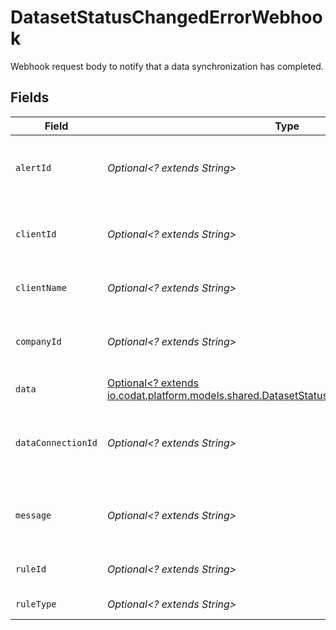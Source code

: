 # DatasetStatusChangedErrorWebhook

Webhook request body to notify that a data synchronization has completed.


## Fields

| Field                                                                                                                                                   | Type                                                                                                                                                    | Required                                                                                                                                                | Description                                                                                                                                             | Example                                                                                                                                                 |
| ------------------------------------------------------------------------------------------------------------------------------------------------------- | ------------------------------------------------------------------------------------------------------------------------------------------------------- | ------------------------------------------------------------------------------------------------------------------------------------------------------- | ------------------------------------------------------------------------------------------------------------------------------------------------------- | ------------------------------------------------------------------------------------------------------------------------------------------------------- |
| `alertId`                                                                                                                                               | *Optional<? extends String>*                                                                                                                            | :heavy_minus_sign:                                                                                                                                      | Unique identifier of the webhook event.                                                                                                                 |                                                                                                                                                         |
| `clientId`                                                                                                                                              | *Optional<? extends String>*                                                                                                                            | :heavy_minus_sign:                                                                                                                                      | Unique identifier for your client in Codat.                                                                                                             |                                                                                                                                                         |
| `clientName`                                                                                                                                            | *Optional<? extends String>*                                                                                                                            | :heavy_minus_sign:                                                                                                                                      | Name of your client in Codat.                                                                                                                           |                                                                                                                                                         |
| `companyId`                                                                                                                                             | *Optional<? extends String>*                                                                                                                            | :heavy_minus_sign:                                                                                                                                      | Unique identifier for your SMB in Codat.                                                                                                                | 8a210b68-6988-11ed-a1eb-0242ac120002                                                                                                                    |
| `data`                                                                                                                                                  | [Optional<? extends io.codat.platform.models.shared.DatasetStatusChangedErrorWebhookData>](../../models/shared/DatasetStatusChangedErrorWebhookData.md) | :heavy_minus_sign:                                                                                                                                      | N/A                                                                                                                                                     |                                                                                                                                                         |
| `dataConnectionId`                                                                                                                                      | *Optional<? extends String>*                                                                                                                            | :heavy_minus_sign:                                                                                                                                      | Unique identifier for a company's data connection.                                                                                                      | 2e9d2c44-f675-40ba-8049-353bfcb5e171                                                                                                                    |
| `message`                                                                                                                                               | *Optional<? extends String>*                                                                                                                            | :heavy_minus_sign:                                                                                                                                      | A human-readable message about the webhook.                                                                                                             |                                                                                                                                                         |
| `ruleId`                                                                                                                                                | *Optional<? extends String>*                                                                                                                            | :heavy_minus_sign:                                                                                                                                      | Unique identifier for the rule.                                                                                                                         |                                                                                                                                                         |
| `ruleType`                                                                                                                                              | *Optional<? extends String>*                                                                                                                            | :heavy_minus_sign:                                                                                                                                      | The type of rule.                                                                                                                                       |                                                                                                                                                         |
